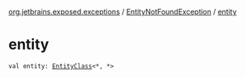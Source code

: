 [org.jetbrains.exposed.exceptions](../index.md) / [EntityNotFoundException](index.md) / [entity](.)

# entity

`val entity: `[`EntityClass`](../../org.jetbrains.exposed.dao/-entity-class/index.md)`<*, *>`